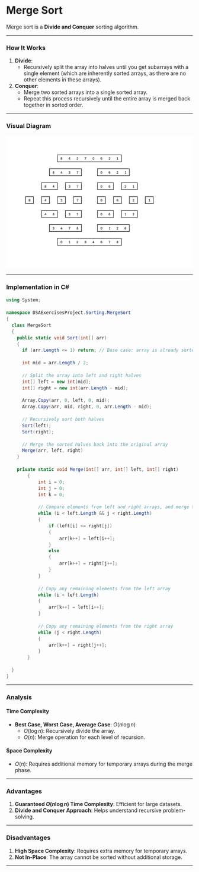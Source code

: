 # Merge Sort
Merge sort is a **Divide and Conquer** sorting algorithm.

___

### How It Works
1. **Divide**:
   * Recursively split the array into halves until you get subarrays with a single element (which are inherently sorted arrays, as there are no other elements in these arrays).
2. **Conquer**:
   * Merge two sorted arrays into a single sorted array.
   * Repeat this process recursively until the entire array is merged back together in sorted order.

___

### Visual Diagram

![merge-sort-diagram.png](merge-sort-diagram.png)

___

### Implementation in C#

```csharp
using System;

namespace DSAExercisesProject.Sorting.MergeSort
{
  class MergeSort
  {
    public static void Sort(int[] arr)
    {
      if (arr.Length <= 1) return; // Base case: array is already sorted
      
      int mid = arr.Length / 2;
      
      // Split the array into left and right halves
      int[] left = new int[mid];
      int[] right = new int[arr.Length - mid];
      
      Array.Copy(arr, 0, left, 0, mid);
      Array.Copy(arr, mid, right, 0, arr.Length - mid);
      
      // Recursively sort both halves
      Sort(left);
      Sort(right);
      
      // Merge the sorted halves back into the original array
      Merge(arr, left, right)
    }
    
    private static void Merge(int[] arr, int[] left, int[] right)
        {
            int i = 0;
            int j = 0;
            int k = 0;
            
            // Compare elements from left and right arrays, and merge them in sorted order
            while (i < left.Length && j < right.Length)
            {
                if (left[i] <= right[j])
                {
                    arr[k++] = left[i++];
                }
                else
                {
                    arr[k++] = right[j++];
                }
            }
            
            // Copy any remaining elements from the left array
            while (i < left.Length)
            {
                arr[k++] = left[i++];
            }
            
            // Copy any remaining elements from the right array
            while (j < right.Length)
            {
                arr[k++] = right[j++];
            }
        }
    
  }
}
```

___

### Analysis

#### Time Complexity

* **Best Case, Worst Case, Average Case**: $O(n \log n)$
  * $O(\log n)$: Recursively divide the array.
  * $O(n)$: Merge operation for each level of recursion.

#### Space Complexity

* $O(n)$: Requires additional memory for temporary arrays during the merge phase.

___

### Advantages

1. **Guaranteed $O(n \log n)$ Time Complexity**: Efficient for large datasets.
2. **Divide and Conquer Approach**: Helps understand recursive problem-solving.

___

### Disadvantages

1. **High Space Complexity**: Requires extra memory for temporary arrays.
2. **Not In-Place**: The array cannot be sorted without additional storage.

___

